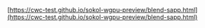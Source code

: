 [https://cwc-test.github.io/sokol-wgpu-preview/blend-sapp.html](https://cwc-test.github.io/sokol-wgpu-preview/blend-sapp.html)
